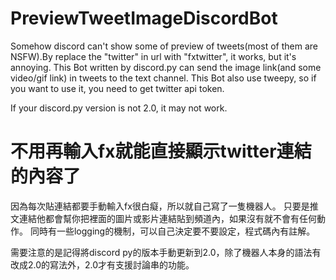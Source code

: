 # PreviewTweetImageDiscordBot
Somehow discord can't show some of preview of tweets(most of them are NSFW).By replace the "twitter" in url with "fxtwitter", it works, but it's annoying.
This Bot written by discord.py can send the image link(and some video/gif link) in tweets to the text channel.
This Bot also use tweepy, so if you want to use it, you need to get twitter api token.

If your discord.py version is not 2.0, it may not work.

# 不用再輸入fx就能直接顯示twitter連結的內容了
因為每次貼連結都要手動輸入fx很白癡，所以就自己寫了一隻機器人。
只要是推文連結他都會幫你把裡面的圖片或影片連結貼到頻道內，如果沒有就不會有任何動作。
同時有一些logging的機制，可以自己決定要不要設定，程式碼內有註解。

需要注意的是記得將discord py的版本手動更新到2.0，除了機器人本身的語法有改成2.0的寫法外，2.0才有支援討論串的功能。
